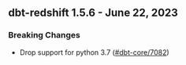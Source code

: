 ## dbt-redshift 1.5.6 - June 22, 2023

### Breaking Changes

- Drop support for python 3.7 ([#dbt-core/7082](https://github.com/dbt-labs/dbt-redshift/issues/dbt-core/7082))
